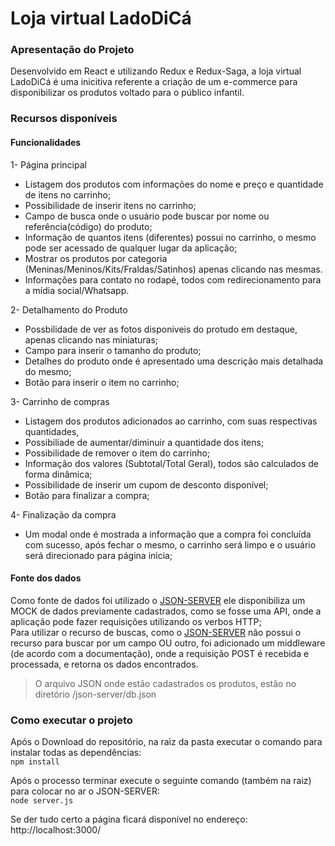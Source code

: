 # Loja virtual LadoDiCá

### Apresentação do Projeto

Desenvolvido em React e utilizando Redux e Redux-Saga, a loja virtual LadoDiCá é uma inicitiva referente a criação de um e-commerce para disponibilizar os produtos voltado para o público infantil.

### Recursos disponíveis

#### Funcionalidades

1- Página principal

- Listagem dos produtos com informações do nome e preço e quantidade de itens no carrinho;
- Possibilidade de inserir itens no carrinho;
- Campo de busca onde o usuário pode buscar por nome ou referência(código) do produto;
- Informação de quantos itens (diferentes) possui no carrinho, o mesmo pode ser acessado de qualquer lugar da aplicação;
- Mostrar os produtos por categoria (Meninas/Meninos/Kits/Fraldas/Satinhos) apenas clicando nas mesmas.
- Informações para contato no rodapé, todos com redirecionamento para a mídia social/Whatsapp.

2- Detalhamento do Produto

- Possbilidade de ver as fotos disponiveis do protudo em destaque, apenas clicando nas miniaturas;
- Campo para inserir o tamanho do produto;
- Detalhes do produto onde é apresentado uma descrição mais detalhada do mesmo;
- Botão para inserir o item no carrinho;

3- Carrinho de compras

- Listagem dos produtos adicionados ao carrinho, com suas respectivas quantidades,
- Possibiliade de aumentar/diminuir a quantidade dos itens;
- Possibilidade de remover o item do carrinho;
- Informação dos valores (Subtotal/Total Geral), todos são calculados de forma dinâmica;
- Possibilidade de inserir um cupom de desconto disponível;
- Botão para finalizar a compra;

4- Finalização da compra

- Um modal onde é mostrada a informação que a compra foi concluída com sucesso, após fechar o mesmo, o carrinho será limpo e o usuário será direcionado para página inicia;

#### Fonte dos dados

Como fonte de dados foi utilizado o [JSON-SERVER](https://github.com/typicode/json-server) ele disponibiliza um MOCK de dados previamente cadastrados, como se fosse uma API, onde a aplicação pode fazer requisições utilizando os verbos HTTP; </br>
Para utilizar o recurso de buscas, como o [JSON-SERVER](https://github.com/typicode/json-server) não possui o recurso para buscar por um campo OU outro, foi adicionado um middleware (de acordo com a documentação), onde a requisição POST é recebida e processada, e retorna os dados encontrados.

> O arquivo JSON onde estão cadastrados os produtos, estão no diretório /json-server/db.json

### Como executar o projeto

Após o Download do repositório, na raiz da pasta executar o comando para instalar todas as dependências: </br>
`npm install`

Após o processo terminar execute o seguinte comando (também na raiz) para colocar no ar o JSON-SERVER:</br>
`node server.js`

Se der tudo certo a página ficará disponível no endereço: http://localhost:3000/
